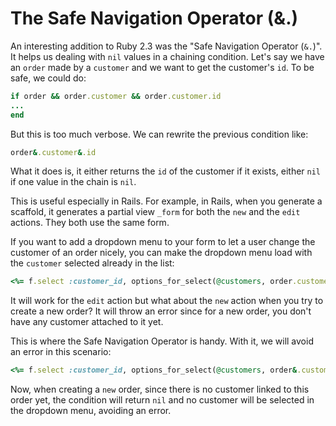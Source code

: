 # The Safe Navigation Operator (&.) 

An interesting addition to Ruby 2.3 was the "Safe Navigation Operator (`&.`)".
It helps us dealing with `nil` values in a chaining condition. Let's say we have an
`order` made by a `customer` and we want to get the customer's `id`. To be
safe, we could do:

```ruby
if order && order.customer && order.customer.id
...
end
```

But this is too much verbose. We can rewrite the previous condition like:

```ruby
order&.customer&.id
```

What it does is, it either returns the `id` of the customer if it exists, either `nil` if one value in the chain is `nil`.

This is useful especially in Rails. For example, in Rails, when you generate a
scaffold, it generates a partial view `_form` for both the `new` and the `edit`
actions. They both use the same form.

If you want to add a dropdown menu to your form to let a user change the
customer of an order nicely, you can make the dropdown menu load with the `customer` selected already in the list:

```ruby
<%= f.select :customer_id, options_for_select(@customers, order.customer.id) %>
```

It will work for the `edit` action but what about the `new` action when you try
to create a new order? It will throw an error since for a new order, you don't
have any customer attached to it yet.

This is where the Safe Navigation Operator is handy. With it, we will avoid an
error in this scenario:

```ruby
<%= f.select :customer_id, options_for_select(@customers, order&.customer&.id) %>
```

Now, when creating a `new` order, since there is no customer linked to
this order yet, the condition will return `nil` and no customer will be
selected in the dropdown menu, avoiding an error.



